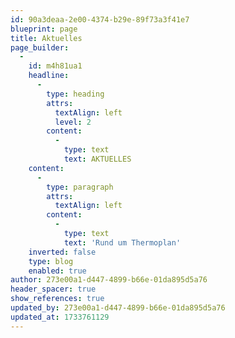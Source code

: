 ```yaml
---
id: 90a3deaa-2e00-4374-b29e-89f73a3f41e7
blueprint: page
title: Aktuelles
page_builder:
  -
    id: m4h81ua1
    headline:
      -
        type: heading
        attrs:
          textAlign: left
          level: 2
        content:
          -
            type: text
            text: AKTUELLES
    content:
      -
        type: paragraph
        attrs:
          textAlign: left
        content:
          -
            type: text
            text: 'Rund um Thermoplan'
    inverted: false
    type: blog
    enabled: true
author: 273e00a1-d447-4899-b66e-01da895d5a76
header_spacer: true
show_references: true
updated_by: 273e00a1-d447-4899-b66e-01da895d5a76
updated_at: 1733761129
---
```

